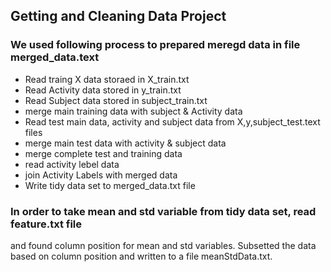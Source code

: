 ## Getting and Cleaning Data Project
### We used following process to prepared meregd data in file merged_data.text
* Read traing X data storaed in X_train.txt
* Read Activity data stored in y_train.txt
* Read Subject data stored in subject_train.txt 
* merge main training data with subject & Activity data
* Read test main data, activity and subject data from X,y,subject_test.text files 
* merge main test data with activity & subject  data
* merge complete test and training data
* read activity lebel data
* join Activity Labels with merged data
* Write tidy data set to merged_data.txt file

### In order to take mean and std variable from tidy data set, read feature.txt file
and found column position for mean and std variables. Subsetted the data based on
column position and written to a file meanStdData.txt.
